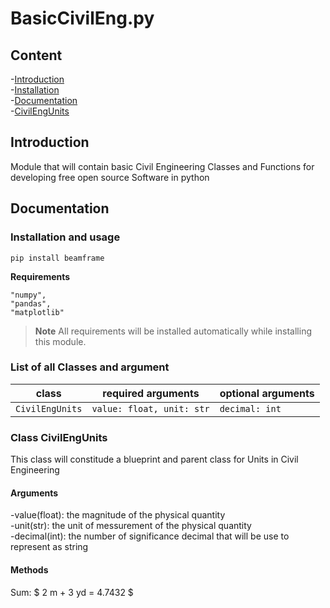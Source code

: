 # BasicCivilEng.py
## Content
-[Introduction](##Introductio)  <br />
-[Installation](##Installation)  <br />
-[Documentation](##Documentation)  <br />
    -[CivilEngUnits](###CivilEngUnits) <br />

## Introduction
Module that will contain basic Civil Engineering Classes and Functions for developing free open source Software in python
## Documentation
### Installation and usage
```
pip install beamframe
```

**Requirements**

```
"numpy",
"pandas",
"matplotlib"
```
> **Note** All requirements will be installed automatically while installing this module.
### List of all Classes and argument
| class | required arguments | optional arguments |
| -- | -- | -- |
| `CivilEngUnits` | `value: float, unit: str`  | `decimal: int` |

### Class CivilEngUnits
This class will constitude a blueprint and parent class for Units in Civil Engineering

#### Arguments
-value(float): the magnitude of the physical quantity  <br />
-unit(str): the unit of messurement of the physical quantity  <br />
-decimal(int): the number of significance decimal that will be use to represent as string  <br />

#### Methods
Sum: $ 2 m + 3 yd = 4.7432 $ 
   
